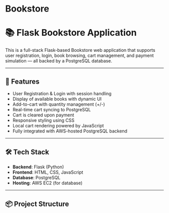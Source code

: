 # Bookstore

# 📚 Flask Bookstore Application

This is a full-stack Flask-based Bookstore web application that supports user registration, login, book browsing, cart management, and payment simulation — all backed by a PostgreSQL database.

---

## 🚀 Features

- User Registration & Login with session handling
- Display of available books with dynamic UI
- Add-to-cart with quantity management (+/-)
- Real-time cart syncing to PostgreSQL
- Cart is cleared upon payment
- Responsive styling using CSS
- Local cart rendering powered by JavaScript
- Fully integrated with AWS-hosted PostgreSQL backend

---

## 🛠️ Tech Stack

- **Backend**: Flask (Python)
- **Frontend**: HTML, CSS, JavaScript
- **Database**: PostgreSQL
- **Hosting**: AWS EC2 (for database)

---

## 📦 Project Structure

